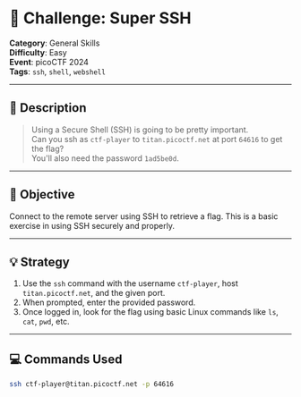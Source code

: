 # 🧩 Challenge: Super SSH

**Category**: General Skills  
**Difficulty**: Easy  
**Event**: picoCTF 2024  
**Tags**: `ssh`, `shell`, `webshell`

---

## 📝 Description

> Using a Secure Shell (SSH) is going to be pretty important.  
> Can you ssh as `ctf-player` to `titan.picoctf.net` at port `64616` to get the flag?  
> You'll also need the password `1ad5be0d`.

---

## 🧠 Objective

Connect to the remote server using SSH to retrieve a flag. This is a basic exercise in using SSH securely and properly.

---

## 💡 Strategy

1. Use the `ssh` command with the username `ctf-player`, host `titan.picoctf.net`, and the given port.
2. When prompted, enter the provided password.
3. Once logged in, look for the flag using basic Linux commands like `ls`, `cat`, `pwd`, etc.

---

## 💻 Commands Used

```bash
ssh ctf-player@titan.picoctf.net -p 64616
